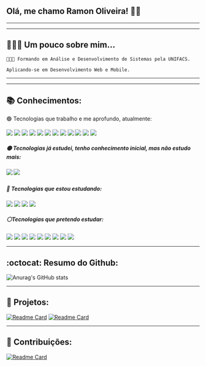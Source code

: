 ## Olá, me chamo **Ramon Oliveira**! 👋🏽

------

------

## 👨🏾‍🦱 Um pouco sobre mim...

	👨🏽‍🎓 Formando em Análise e Desenvolvimento de Sistemas pela UNIFACS.
	
	Aplicando-se em Desenvolvimento Web e Mobile.

------

------



## :books: Conhecimentos: 

 :green_circle: Tecnologias que trabalho e me aprofundo, atualmente:

![](https://img.shields.io/badge/HTML5-E34F26?style=for-the-badge&logo=html5&logoColor=white) ![](https://img.shields.io/badge/CSS3-1572B6?style=for-the-badge&logo=css3&logoColor=white) ![](https://img.shields.io/badge/Sass-CC6699?style=for-the-badge&logo=sass&logoColor=white) ![](https://img.shields.io/badge/Bootstrap-563D7C?style=for-the-badge&logo=bootstrap&logoColor=white) ![](https://img.shields.io/badge/JavaScript-323330?style=for-the-badge&logo=javascript&logoColor=F7DF1E) ![](https://img.shields.io/badge/jQuery-0769AD?style=for-the-badge&logo=jquery&logoColor=white) ![](https://img.shields.io/badge/MySQL-00000F?style=for-the-badge&logo=mysql&logoColor=white) ![](https://img.shields.io/badge/React_Native-20232A?style=for-the-badge&logo=react&logoColor=61DAFB) ![](https://img.shields.io/badge/Expo-1B1F23?style=for-the-badge&logo=expo&logoColor=white) ![](https://img.shields.io/badge/Git-F05032?style=for-the-badge&logo=git&logoColor=white) ![](https://img.shields.io/badge/firebase-ffca28?style=for-the-badge&logo=firebase&logoColor=black) ![](https://img.shields.io/badge/Adobe-Photoshop-31A8FF?style=for-the-badge&logo=Adobe-Photoshop&labelColor=0a446b&logoWidth=15)

##### :yellow_circle: Tecnologias já estudei, tenho conhecimento inicial, mas não estudo mais:

##### ![](https://img.shields.io/badge/PHP-777BB4?style=for-the-badge&logo=php&logoColor=white) ![](https://img.shields.io/badge/PostgreSQL-316192?style=for-the-badge&logo=postgresql&logoColor=white)

##### :large_blue_circle: Tecnologias que estou estudando:

![](https://img.shields.io/badge/Python-3776AB?style=for-the-badge&logo=python&logoColor=white) ![](https://img.shields.io/badge/SQLite-07405E?style=for-the-badge&logo=sqlite&logoColor=white) ![](https://img.shields.io/badge/React-20232A?style=for-the-badge&logo=react&logoColor=61DAFB) ![](https://img.shields.io/badge/Wordpress-21759B?style=for-the-badge&logo=wordpress&logoColor=white)

##### :white_circle:Tecnologias que pretendo estudar: 

![](https://img.shields.io/badge/TypeScript-007ACC?style=for-the-badge&logo=typescript&logoColor=white) ![](https://img.shields.io/badge/Dart-0175C2?style=for-the-badge&logo=dart&logoColor=white) ![](https://img.shields.io/badge/Pandas-2C2D72?style=for-the-badge&logo=pandas&logoColor=white) ![](https://img.shields.io/badge/MongoDB-white?style=for-the-badge&logo=mongodb&logoColor=4EA94B) ![](https://img.shields.io/badge/Flutter-02569B?style=for-the-badge&logo=flutter&logoColor=white) ![](https://img.shields.io/badge/Electron-2B2E3A?style=for-the-badge&logo=electron&logoColor=9FEAF9) ![](https://img.shields.io/badge/Vue.js-35495E?style=for-the-badge&logo=vuedotjs&logoColor=4FC08D) ![](https://img.shields.io/badge/next.js-000000?style=for-the-badge&logo=nextdotjs&logoColor=white) ![](https://img.shields.io/badge/Amazon_AWS-232F3E?style=for-the-badge&logo=amazon-aws&logoColor=white)



------

## :octocat: Resumo do Github:

![Anurag's GitHub stats](https://github-readme-stats.vercel.app/api?username=im-ramon&show_icons=true&theme=gotham)



------

## :hammer: Projetos:

[![Readme Card](https://github-readme-stats.vercel.app/api/pin/?username=im-ramon&repo=sigelo-app&theme=gotham)](https://github.com/im-ramon/sigelo-app) [![Readme Card](https://github-readme-stats.vercel.app/api/pin/?username=im-ramon&repo=sigelo-pass&theme=gotham)](https://github.com/im-ramon/sigelo-pass) 



------

## 🚀 Contribuições:

[![Readme Card](https://github-readme-stats.vercel.app/api/pin/?username=im-ramon&repo=opencartbrasil&theme=gotham)](https://github.com/opencartbrasil/opencartbrasil)

